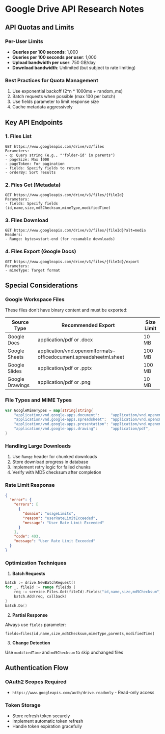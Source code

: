 # Google Drive API Research Notes

## API Quotas and Limits

### Per-User Limits

- **Queries per 100 seconds**: 1,000
- **Queries per 100 seconds per user**: 1,000
- **Upload bandwidth per user**: 750 GB/day
- **Download bandwidth**: Unlimited (but subject to rate limiting)

### Best Practices for Quota Management

1. Use exponential backoff (2^n * 1000ms + random_ms)
2. Batch requests when possible (max 100 per batch)
3. Use fields parameter to limit response size
4. Cache metadata aggressively

## Key API Endpoints

### 1. Files List

```http
GET https://www.googleapis.com/drive/v3/files
Parameters:
- q: Query string (e.g., "'folder-id' in parents")
- pageSize: Max 1000
- pageToken: For pagination
- fields: Specify fields to return
- orderBy: Sort results
```

### 2. Files Get (Metadata)

```http
GET https://www.googleapis.com/drive/v3/files/{fileId}
Parameters:
- fields: Specify fields (id,name,size,md5Checksum,mimeType,modifiedTime)
```

### 3. Files Download

```http
GET https://www.googleapis.com/drive/v3/files/{fileId}?alt=media
Headers:
- Range: bytes=start-end (for resumable downloads)
```

### 4. Files Export (Google Docs)

```http
GET https://www.googleapis.com/drive/v3/files/{fileId}/export
Parameters:
- mimeType: Target format
```

## Special Considerations

### Google Workspace Files

These files don't have binary content and must be exported:

| Source Type | Recommended Export | Size Limit |
|------------|-------------------|------------|
| Google Docs | application/pdf or .docx | 10 MB |
| Google Sheets | application/vnd.openxmlformats-officedocument.spreadsheetml.sheet | 100 MB |
| Google Slides | application/pdf or .pptx | 100 MB |
| Google Drawings | application/pdf or .png | 10 MB |

### File Types and MIME Types

```go
var GoogleMimeTypes = map[string]string{
    "application/vnd.google-apps.document":     "application/vnd.openxmlformats-officedocument.wordprocessingml.document",
    "application/vnd.google-apps.spreadsheet":  "application/vnd.openxmlformats-officedocument.spreadsheetml.sheet",
    "application/vnd.google-apps.presentation": "application/vnd.openxmlformats-officedocument.presentationml.presentation",
    "application/vnd.google-apps.drawing":      "application/pdf",
}
```

### Handling Large Downloads

1. Use `Range` header for chunked downloads
2. Store download progress in database
3. Implement retry logic for failed chunks
4. Verify with MD5 checksum after completion

### Rate Limit Response

```json
{
  "error": {
    "errors": [
      {
        "domain": "usageLimits",
        "reason": "userRateLimitExceeded",
        "message": "User Rate Limit Exceeded"
      }
    ],
    "code": 403,
    "message": "User Rate Limit Exceeded"
  }
}
```

### Optimization Techniques

1. **Batch Requests**

```go
batch := drive.NewBatchRequest()
for _, fileId := range fileIds {
    req := service.Files.Get(fileId).Fields("id,name,size,md5Checksum")
    batch.Add(req, callback)
}
batch.Do()
```

2. **Partial Response**

Always use `fields` parameter:

```http
fields=files(id,name,size,md5Checksum,mimeType,parents,modifiedTime)
```

3. **Change Detection**

Use `modifiedTime` and `md5Checksum` to skip unchanged files

## Authentication Flow

### OAuth2 Scopes Required

- `https://www.googleapis.com/auth/drive.readonly` - Read-only access

### Token Storage

- Store refresh token securely
- Implement automatic token refresh
- Handle token expiration gracefully